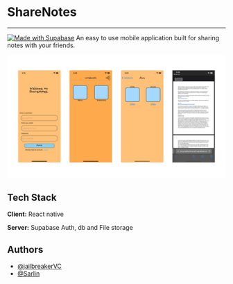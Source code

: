 # ShareNotes 
---------------------
[![Made with Supabase](https://supabase.com/badge-made-with-supabase-dark.svg)](https://supabase.com)
An easy to use mobile application built for sharing notes with your friends.

![sharenotes ui](public/sharenoteUI.png)

## Tech Stack

**Client:** React native

**Server:** Supabase Auth, db and File storage

## Authors

- [@jailbreakerVC](https://www.github.com/jailbreakerVC)
- [@Sarlin](https://github.com/Sarlin-7757)
